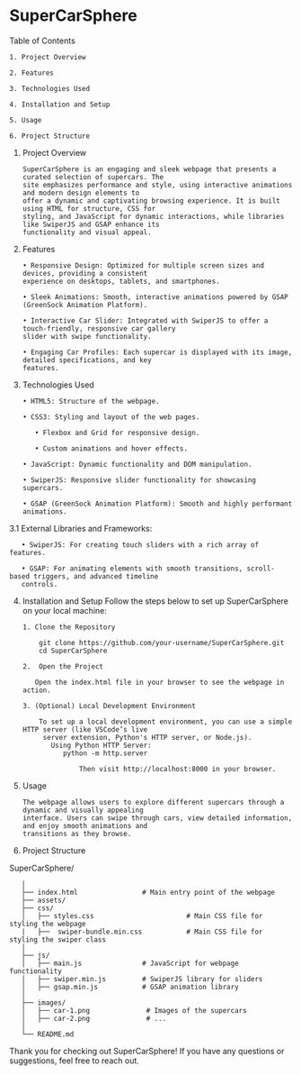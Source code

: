 # SuperCarSphere

Table of Contents

    1. Project Overview

    2. Features

    3. Technologies Used

    4. Installation and Setup

    5. Usage

    6. Project Structure
    

1. Project Overview

       SuperCarSphere is an engaging and sleek webpage that presents a curated selection of supercars. The 
       site emphasizes performance and style, using interactive animations and modern design elements to 
       offer a dynamic and captivating browsing experience. It is built using HTML for structure, CSS for 
       styling, and JavaScript for dynamic interactions, while libraries like SwiperJS and GSAP enhance its 
       functionality and visual appeal.

2. Features

       • Responsive Design: Optimized for multiple screen sizes and devices, providing a consistent 
       experience on desktops, tablets, and smartphones.

       • Sleek Animations: Smooth, interactive animations powered by GSAP (GreenSock Animation Platform).

       • Interactive Car Slider: Integrated with SwiperJS to offer a touch-friendly, responsive car gallery 
       slider with swipe functionality.

       • Engaging Car Profiles: Each supercar is displayed with its image, detailed specifications, and key 
       features.


3. Technologies Used

       • HTML5: Structure of the webpage.
   
       • CSS3: Styling and layout of the web pages.
   
          • Flexbox and Grid for responsive design.
   
          • Custom animations and hover effects.
   
       • JavaScript: Dynamic functionality and DOM manipulation.
   
       • SwiperJS: Responsive slider functionality for showcasing supercars.
   
       • GSAP (GreenSock Animation Platform): Smooth and highly performant animations.
       
3.1 External Libraries and Frameworks:

       • SwiperJS: For creating touch sliders with a rich array of features.
       
       • GSAP: For animating elements with smooth transitions, scroll-based triggers, and advanced timeline 
       controls.

4. Installation and Setup
Follow the steps below to set up SuperCarSphere on your local machine:

       1. Clone the Repository

           git clone https://github.com/your-username/SuperCarSphere.git
           cd SuperCarSphere

       2.  Open the Project
   
          Open the index.html file in your browser to see the webpage in action.

       3. (Optional) Local Development Environment

           To set up a local development environment, you can use a simple HTTP server (like VSCode’s live 
            server extension, Python's HTTP server, or Node.js).
              Using Python HTTP Server:
                 python -m http.server

                     Then visit http://localhost:8000 in your browser.

5. Usage

       The webpage allows users to explore different supercars through a dynamic and visually appealing 
       interface. Users can swipe through cars, view detailed information, and enjoy smooth animations and 
       transitions as they browse.

6. Project Structure

SuperCarSphere/

       │
       ├── index.html                # Main entry point of the webpage
       ├── assets/
       ├── css/
       │   ├── styles.css                       # Main CSS file for styling the webpage
       |   ├──  swiper-bundle.min.css           # Main CSS file for styling the swiper class
       │
       ├── js/
       │   ├── main.js               # JavaScript for webpage functionality
       │   ├── swiper.min.js         # SwiperJS library for sliders
       │   ├── gsap.min.js           # GSAP animation library
       │
       ├── images/
       │   ├── car-1.png              # Images of the supercars
       │   ├── car-2.png              # ...
       │
       └── README.md  

Thank you for checking out SuperCarSphere! If you have any questions or suggestions, feel free to reach out.
